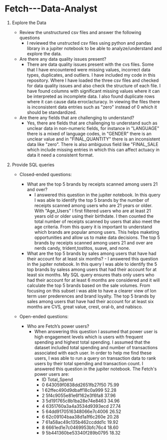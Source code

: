 # Fetch---Data-Analyst

1. Explore the Data
   - Review the unstructured csv files and answer the following questions
       - I reviewed the unstructed csv files using python and pandas library in a jupiter notebook to be able to analyze/understand and explore the data.  
   - Are there any data quality issues present?
       - There are data quality issues present with the cvs files. Some that I have encountered were missing values, incorrect data types, duplicates, and outliers. I have included my code in this repository. Where I have loaded the three csv files and checked for data quality issues and also check the structure of each file. I have found columns with significant missing values where it can be interpreted as incomplete data. I also found duplicate rows where it can cause data error/acturacy. In viewing the files there is inconsistent data entries such as "zero" instead of 0 which it should be standardized.
   - Are there any fields that are challenging to understand?
       - Yes, there are fields that are challenging to understand such as unclear data in non-numeric fields, for instance in "LANGUAGE" there is a mixed of language codes, in "GENDER" there is an unclear value and in "FINAL_QUANTITY" there is an inconsistent data like "zero". There is also ambiguous field like "FINAL_SALE which include missing entries in which this can affect actuacy in data it need a consistent format.
    
2. Provide SQL queries
   - Closed-ended questions:
       - What are the top 5 brands by receipts scanned among users 21 and over?
           - I answered this question in the jupiter notebook. In this query I was able to identify the top 5 brands by the number of receipts scanned among users who are 21 years or older. With "Age_Users" I first filtered users who are at least 21 years old or older using their birthdate. I then counted the total number of receipts scanned by users that also meet the age criteria. From this query it is important to understand which brands are popular among users. This helps maketing opportunities and allow us to make data decisions. The top 5 brands by receipts scanned among users 21 and over are nerds candy, trident,tostitos, suave, and none. 
       - What are the top 5 brands by sales among users that have had their account for at least six months?
             -  I answered this question in the jupiter notebook. In this query I was able to identify the 5 top brands by saless among users that had their account for at least six months. My SQL query ensures thats only users who had their account for at least 6 months are considered and it will calculate the top 5 brands based on the sale volumes. From focusing on this subset i was able to have a clearer view of lon term user prederences and brand loyalty. The top 5 brands by sales among users that have had their account for at least six months are CVS, great value, crest, oral-b, and nabisco. 
    
    - Open-ended questions:
        - Who are Fetch’s power users?
            - When answering this question I assumed that power user is high engagement levels which is users with frequent spending and highest total spending. I assumed that the dataset included total spending and number of transactions associated with each user. In order to help me find these users, I was able to run a query on transaction data to rank users by their total spending and transaction count. I answered this question in the jupiter notebook. The Fetch's power users are:
                - ID                   Total_Spend
                - 0  643059f0838dd2651fb27f50        75.99
                - 1  62ffec490d9dbaff18c0a999        52.28
                - 2  5f4c9055e81e6f162e3f6fa8        37.96
                - 3  5d191765c8b1ba28e74e8463        34.96
                - 4  6351760a3a4a3534d9393ecd        27.74
                - 5  64dd9170516348066e7c4006        26.52
                - 6  62c09104baa38d1a1f6c260e        20.28
                - 7  61a58ac49c135b462ccddd1c        19.92
                - 8  6661ed1e7c0469953bfc76c4        18.60
                - 9  5b441360be53340f289b0795        18.32
